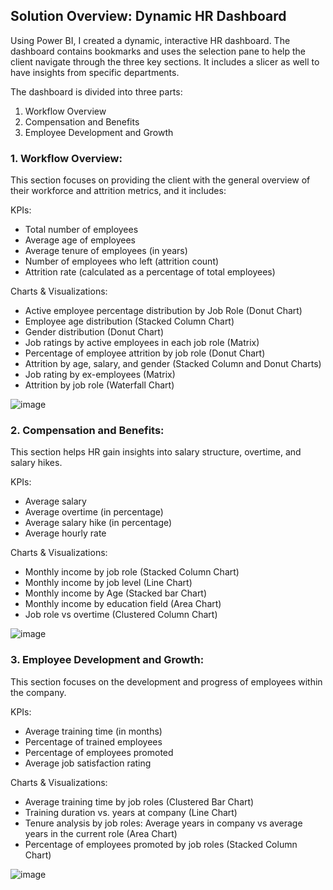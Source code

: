 ## Solution Overview: Dynamic HR Dashboard
Using Power BI, I created a dynamic, interactive HR dashboard. The dashboard contains bookmarks and uses the selection pane to help the client navigate through the three key sections. It includes a slicer as well to have insights from specific departments.

The dashboard is divided into three parts:

1. Workflow Overview
2. Compensation and Benefits
3. Employee Development and Growth

### 1. Workflow Overview:
This section focuses on providing the client with the general overview of their workforce and attrition metrics, and it includes:

KPIs:

+ Total number of employees
+ Average age of employees
+ Average tenure of employees (in years)
+ Number of employees who left (attrition count)
+ Attrition rate (calculated as a percentage of total employees)

Charts & Visualizations:

+ Active employee percentage distribution by Job Role (Donut Chart)
+ Employee age distribution (Stacked Column Chart)
+ Gender distribution (Donut Chart)
+ Job ratings by active employees in each job role (Matrix)
+ Percentage of employee attrition by job role (Donut Chart)
+ Attrition by age, salary, and gender (Stacked Column and Donut Charts)
+ Job rating by ex-employees (Matrix)
+ Attrition by job role (Waterfall Chart)

![image](https://github.com/user-attachments/assets/788c5123-9865-461f-8047-68ba39a9e4f0)

### 2. Compensation and Benefits:
This section helps HR gain insights into salary structure, overtime, and salary hikes.

KPIs:

+ Average salary
+ Average overtime (in percentage)
+ Average salary hike (in percentage)
+ Average hourly rate

Charts & Visualizations:

+ Monthly income by job role (Stacked Column Chart)
+ Monthly income by job level (Line Chart)
+ Monthly income by Age (Stacked bar Chart)
+ Monthly income by education field (Area Chart)
+ Job role vs overtime (Clustered Column Chart)

![image](https://github.com/user-attachments/assets/01067f4b-8426-4e6c-9f0d-ee1da1919afa)

### 3. Employee Development and Growth:
This section focuses on the development and progress of employees within the company.

KPIs:

+ Average training time (in months)
+ Percentage of trained employees
+ Percentage of employees promoted
+ Average job satisfaction rating

Charts & Visualizations:

+ Average training time by job roles (Clustered Bar Chart)
+ Training duration vs. years at company (Line Chart)
+ Tenure analysis by job roles: Average years in company vs average years in the current role (Area Chart)
+ Percentage of employees promoted by job roles (Stacked Column Chart)

![image](https://github.com/user-attachments/assets/6a77c10f-1d07-48f5-9b46-6b26f3f14cd8)
